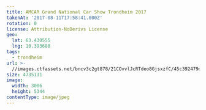 ```yaml
---
title: AMCAR Grand National Car Show Trondheim 2017
takenAt: '2017-08-11T17:58:41.000Z'
rotation: 0
license: Attribution-NoDerivs License
geo:
  lat: 63.430555
  lng: 10.393688
tags:
  - trondheim
url: >-
  //images.ctfassets.net/bncv3c2gt878/21COvvlJcRTdeo8GjsxzfC/45c392479d58ad41c8379f4b1205e7e3/amcar-grand-national-car-show-trondheim-2017_36508139465_o
size: 4735131
image:
  width: 3006
  height: 5344
contentType: image/jpeg
---
```


